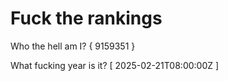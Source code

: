 # Fuck the rankings

Who the hell am I?
{ 9159351 }

What fucking year is it?
[ 2025-02-21T08:00:00Z ]
